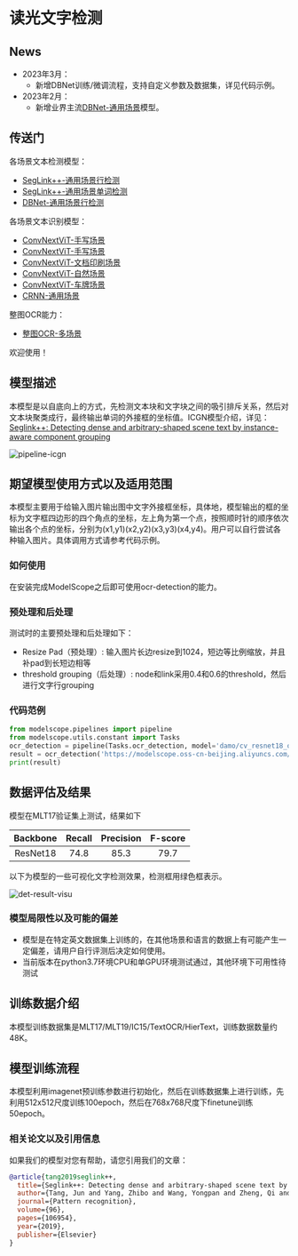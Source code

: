 
# 读光文字检测
## News
- 2023年3月：
    - 新增DBNet训练/微调流程，支持自定义参数及数据集，详见代码示例。
- 2023年2月：
    - 新增业界主流[DBNet-通用场景](https://www.modelscope.cn/models/damo/cv_resnet18_ocr-detection-db-line-level_damo/summary)模型。

## 传送门
各场景文本检测模型：
- [SegLink++-通用场景行检测](https://modelscope.cn/models/damo/cv_resnet18_ocr-detection-line-level_damo/summary)
- [SegLink++-通用场景单词检测](https://modelscope.cn/models/damo/cv_resnet18_ocr-detection-word-level_damo/summary)
- [DBNet-通用场景行检测](https://www.modelscope.cn/models/damo/cv_resnet18_ocr-detection-db-line-level_damo/summary)

各场景文本识别模型：
- [ConvNextViT-手写场景](https://www.modelscope.cn/models/damo/cv_convnextTiny_ocr-recognition-handwritten_damo/summary)
- [ConvNextViT-手写场景](https://www.modelscope.cn/models/damo/cv_convnextTiny_ocr-recognition-handwritten_damo/summary)
- [ConvNextViT-文档印刷场景](https://www.modelscope.cn/models/damo/cv_convnextTiny_ocr-recognition-document_damo/summary)
- [ConvNextViT-自然场景](https://www.modelscope.cn/models/damo/cv_convnextTiny_ocr-recognition-scene_damo/summary)
- [ConvNextViT-车牌场景](https://www.modelscope.cn/models/damo/cv_convnextTiny_ocr-recognition-licenseplate_damo/summary)
- [CRNN-通用场景](https://www.modelscope.cn/models/damo/cv_crnn_ocr-recognition-general_damo/summary)

整图OCR能力：
- [整图OCR-多场景](https://modelscope.cn/studios/damo/cv_ocr-text-spotting/summary)

欢迎使用！



## 模型描述

本模型是以自底向上的方式，先检测文本块和文字块之间的吸引排斥关系，然后对文本块聚类成行，最终输出单词的外接框的坐标值。ICGN模型介绍，详见：[Seglink++: Detecting dense and arbitrary-shaped scene text by instance-aware component grouping](https://www.researchgate.net/profile/Xiang-Bai/publication/334015431_Detecting_Dense_and_Arbitrary-shaped_Scene_Text_by_Instance-aware_Component_Grouping/links/5d2d79c9458515c11c337789/Detecting-Dense-and-Arbitrary-shaped-Scene-Text-by-Instance-aware-Component-Grouping.pdf)

![pipeline-icgn](https://modelscope.cn/api/v1/models/damo/cv_resnet18_ocr-detection-word-level_damo/repo?Revision=master&FilePath=./resources/pipeline-icgn.jpg&View=true)


## 期望模型使用方式以及适用范围
本模型主要用于给输入图片输出图中文字外接框坐标，具体地，模型输出的框的坐标为文字框四边形的四个角点的坐标，左上角为第一个点，按照顺时针的顺序依次输出各个点的坐标，分别为(x1,y1)(x2,y2)(x3,y3)(x4,y4)。用户可以自行尝试各种输入图片。具体调用方式请参考代码示例。

### 如何使用
在安装完成ModelScope之后即可使用ocr-detection的能力。

### 预处理和后处理
测试时的主要预处理和后处理如下：
- Resize Pad（预处理）: 输入图片长边resize到1024，短边等比例缩放，并且补pad到长短边相等
- threshold grouping（后处理）: node和link采用0.4和0.6的threshold，然后进行文字行grouping

### 代码范例
```python
from modelscope.pipelines import pipeline
from modelscope.utils.constant import Tasks
ocr_detection = pipeline(Tasks.ocr_detection, model='damo/cv_resnet18_ocr-detection-word-level_damo')
result = ocr_detection('https://modelscope.oss-cn-beijing.aliyuncs.com/test/images/ocr_detection.jpg')
print(result)
```

## 数据评估及结果
模型在MLT17验证集上测试，结果如下

| Backbone |  Recall   | Precision |  F-score |
|:--------:|:---------:|:---------:|:--------:|
| ResNet18 |   74.8    |   85.3    |   79.7   |

以下为模型的一些可视化文字检测效果，检测框用绿色框表示。

![det-result-visu](https://modelscope.cn/api/v1/models/damo/cv_resnet18_ocr-detection-word-level_damo/repo?Revision=master&FilePath=./resources/det_result_visu.jpg&View=true)


### 模型局限性以及可能的偏差
- 模型是在特定英文数据集上训练的，在其他场景和语言的数据上有可能产生一定偏差，请用户自行评测后决定如何使用。
- 当前版本在python3.7环境CPU和单GPU环境测试通过，其他环境下可用性待测试

## 训练数据介绍
本模型训练数据集是MLT17/MLT19/IC15/TextOCR/HierText，训练数据数量约48K。

## 模型训练流程
本模型利用imagenet预训练参数进行初始化，然后在训练数据集上进行训练，先利用512x512尺度训练100epoch，然后在768x768尺度下finetune训练50epoch。

### 相关论文以及引用信息
如果我们的模型对您有帮助，请您引用我们的文章：
```BibTex
@article{tang2019seglink++,
  title={Seglink++: Detecting dense and arbitrary-shaped scene text by instance-aware component grouping},
  author={Tang, Jun and Yang, Zhibo and Wang, Yongpan and Zheng, Qi and Xu, Yongchao and Bai, Xiang},
  journal={Pattern recognition},
  volume={96},
  pages={106954},
  year={2019},
  publisher={Elsevier}
}